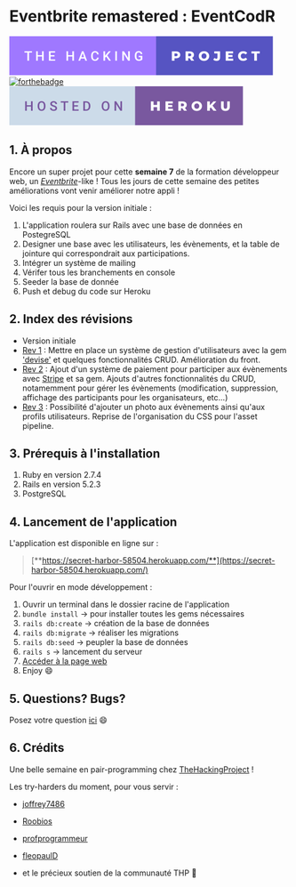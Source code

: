 # Eventbrite remastered : **EventCodR**

[![forthebadge](https://raw.githubusercontent.com/fleopaulD/README-parts/main/Badges/ftb-the-hacking-project.svg)](https://forthebadge.com)
[![forthebadge](https://forthebadge.com/images/badges/made-with-ruby.svg)](https://forthebadge.com/images/badges/made-with-ruby.svg)
[![forthebadge](https://raw.githubusercontent.com/fleopaulD/README-parts/main/Badges/ftb-hosted-on-heroku.svg)](https://secret-harbor-58504.herokuapp.com/)

## 1. À propos

Encore un super projet pour cette **semaine 7** de la formation développeur web, un [*Eventbrite*](https://www.eventbrite.fr/)-like ! Tous les jours de cette semaine des petites améliorations vont venir améliorer notre appli !

Voici les requis pour la version initiale :

1. L'application roulera sur Rails avec une base de données en PostegreSQL
1. Designer une base avec les utilisateurs, les évènements, et la table de jointure qui correspondrait aux participations.
1. Intégrer un système de mailing
1. Vérifer tous les branchements en console
1. Seeder la base de donnée
1. Push et debug du code sur Heroku

## 2. Index des révisions

- Version initiale
- [Rev 1](https://github.com/joffrey7486/EventBrite_THP/commit/10005ae62a3d2041d8ff9d26c1ff19aea0137d8d) : Mettre en place un système de gestion d'utilisateurs avec la gem ['devise'](https://github.com/heartcombo/devise) et quelques fonctionnalités CRUD. Amélioration du front.
- [Rev 2](https://github.com/joffrey7486/EventBrite_THP/commit/509741b628a0aeb1ad050e0743caed4ac25e5a71) : Ajout d'un système de paiement pour participer aux évènements avec [Stripe](https://stripe.com/) et sa gem. Ajouts d'autres fonctionnalités du CRUD, notamemment pour gérer les évènements (modification, suppression, affichage des participants pour les organisateurs, etc...)
- [Rev 3](https://github.com/joffrey7486/EventBrite_THP/commit/7cc50602085f54677aba8c278b024f8ca1d3c1dd) : Possibilité d'ajouter un photo aux évènements ainsi qu'aux profils utilisateurs. Reprise de l'organisation du CSS pour l'asset pipeline.

## 3. Prérequis à l'installation

1. Ruby en version 2.7.4
1. Rails en version 5.2.3
1. PostgreSQL

## 4. Lancement de l'application

L'application est disponible en ligne sur :

> [**https://secret-harbor-58504.herokuapp.com/**](https://secret-harbor-58504.herokuapp.com/)

Pour l'ouvrir en mode développement :

1. Ouvrir un terminal dans le dossier racine de l'application
1. `bundle install` -> pour installer toutes les gems nécessaires
1. `rails db:create` -> création de la base de données
1. `rails db:migrate` -> réaliser les migrations
1. `rails db:seed` -> peupler la base de données
1. `rails s` -> lancement du serveur
1. [Accéder à la page web](http://localhost:3000/accueil)
1. Enjoy :smile:

## 5. Questions? Bugs?

Posez votre question [ici](https://github.com/joffrey7486/EventBrite_THP/issues/new/choose)  :smile:

## 6. Crédits

Une belle semaine en pair-programming chez [TheHackingProject](https://www.thehackingproject.org) !

Les try-harders du moment, pour vous servir :

- [joffrey7486](https://github.com/joffrey7486)
- [Roobios](https://github.com/Roobios)
- [profprogrammeur](https://github.com/profprogrammeur)
- [fleopaulD](https://github.com/fleopaulD)

- et le précieux soutien de la communauté THP :sparkling_heart:
